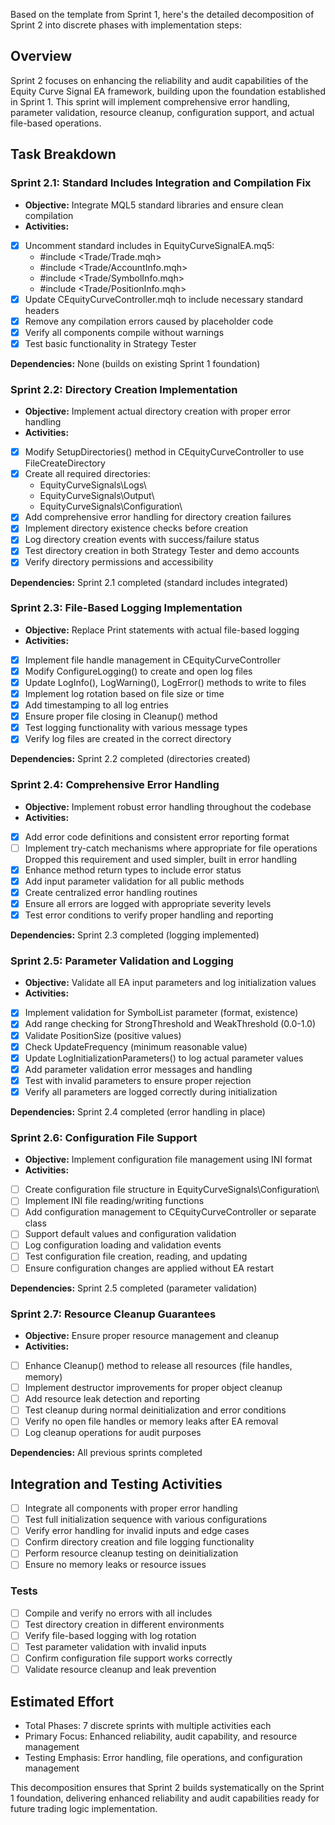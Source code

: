 Based on the template from Sprint 1, here's the detailed decomposition of Sprint 2 into discrete phases with implementation steps:
## Overview

Sprint 2 focuses on enhancing the reliability and audit capabilities of the Equity Curve Signal EA framework, building upon the foundation established in Sprint 1. This sprint will implement comprehensive error handling, parameter validation, resource cleanup, configuration support, and actual file-based operations.

## Task Breakdown

### Sprint 2.1: Standard Includes Integration and Compilation Fix
- __Objective:__ Integrate MQL5 standard libraries and ensure clean compilation 
- __Activities:__
- [x] Uncomment standard includes in EquityCurveSignalEA.mq5:
  - #include <Trade/Trade.mqh>
  - #include <Trade/AccountInfo.mqh>
  - #include <Trade/SymbolInfo.mqh>
  - #include <Trade/PositionInfo.mqh>
- [x] Update CEquityCurveController.mqh to include necessary standard headers
- [x] Remove any compilation errors caused by placeholder code
- [x] Verify all components compile without warnings
- [x] Test basic functionality in Strategy Tester

__Dependencies:__ None (builds on existing Sprint 1 foundation)

### Sprint 2.2: Directory Creation Implementation
- __Objective:__ Implement actual directory creation with proper error handling 
- __Activities:__
- [x] Modify SetupDirectories() method in CEquityCurveController to use FileCreateDirectory
- [x] Create all required directories:
  - EquityCurveSignals\Logs\\
  - EquityCurveSignals\Output\\
  - EquityCurveSignals\Configuration\\
- [x] Add comprehensive error handling for directory creation failures
- [x] Implement directory existence checks before creation
- [x] Log directory creation events with success/failure status
- [x] Test directory creation in both Strategy Tester and demo accounts
- [x] Verify directory permissions and accessibility

__Dependencies:__ Sprint 2.1 completed (standard includes integrated)

### Sprint 2.3: File-Based Logging Implementation
- __Objective:__ Replace Print statements with actual file-based logging 
- __Activities:__
- [x] Implement file handle management in CEquityCurveController
- [x] Modify ConfigureLogging() to create and open log files
- [x] Update LogInfo(), LogWarning(), LogError() methods to write to files
- [x] Implement log rotation based on file size or time
- [x] Add timestamping to all log entries
- [x] Ensure proper file closing in Cleanup() method
- [x] Test logging functionality with various message types
- [x] Verify log files are created in the correct directory

__Dependencies:__ Sprint 2.2 completed (directories created)

### Sprint 2.4: Comprehensive Error Handling
- __Objective:__ Implement robust error handling throughout the codebase 
- __Activities:__
- [x] Add error code definitions and consistent error reporting format
- [ ] Implement try-catch mechanisms where appropriate for file operations
Dropped this requirement and used simpler, built in error handling
- [x] Enhance method return types to include error status
- [x] Add input parameter validation for all public methods
- [x] Create centralized error handling routines
- [x] Ensure all errors are logged with appropriate severity levels
- [x] Test error conditions to verify proper handling and reporting

__Dependencies:__ Sprint 2.3 completed (logging implemented)

### Sprint 2.5: Parameter Validation and Logging
- __Objective:__ Validate all EA input parameters and log initialization values 
- __Activities:__
- [x] Implement validation for SymbolList parameter (format, existence)
- [x] Add range checking for StrongThreshold and WeakThreshold (0.0-1.0)
- [x] Validate PositionSize (positive values)
- [x] Check UpdateFrequency (minimum reasonable value)
- [x] Update LogInitializationParameters() to log actual parameter values
- [x] Add parameter validation error messages and handling
- [x] Test with invalid parameters to ensure proper rejection
- [x] Verify all parameters are logged correctly during initialization

__Dependencies:__ Sprint 2.4 completed (error handling in place)

### Sprint 2.6: Configuration File Support
- __Objective:__ Implement configuration file management using INI format 
- __Activities:__
- [ ] Create configuration file structure in EquityCurveSignals\Configuration\\
- [ ] Implement INI file reading/writing functions
- [ ] Add configuration management to CEquityCurveController or separate class
- [ ] Support default values and configuration validation
- [ ] Log configuration loading and validation events
- [ ] Test configuration file creation, reading, and updating
- [ ] Ensure configuration changes are applied without EA restart

__Dependencies:__ Sprint 2.5 completed (parameter validation)

### Sprint 2.7: Resource Cleanup Guarantees
- __Objective:__ Ensure proper resource management and cleanup 
- __Activities:__
- [ ] Enhance Cleanup() method to release all resources (file handles, memory)
- [ ] Implement destructor improvements for proper object cleanup
- [ ] Add resource leak detection and reporting
- [ ] Test cleanup during normal deinitialization and error conditions
- [ ] Verify no open file handles or memory leaks after EA removal
- [ ] Log cleanup operations for audit purposes

__Dependencies:__ All previous sprints completed

## Integration and Testing Activities

- [ ] Integrate all components with proper error handling
- [ ] Test full initialization sequence with various configurations
- [ ] Verify error handling for invalid inputs and edge cases
- [ ] Confirm directory creation and file logging functionality
- [ ] Perform resource cleanup testing on deinitialization
- [ ] Ensure no memory leaks or resource issues

### Tests

- [ ] Compile and verify no errors with all includes
- [ ] Test directory creation in different environments
- [ ] Verify file-based logging with log rotation
- [ ] Test parameter validation with invalid inputs
- [ ] Confirm configuration file support works correctly
- [ ] Validate resource cleanup and leak prevention

## Estimated Effort

- Total Phases: 7 discrete sprints with multiple activities each
- Primary Focus: Enhanced reliability, audit capability, and resource management
- Testing Emphasis: Error handling, file operations, and configuration management

This decomposition ensures that Sprint 2 builds systematically on the Sprint 1 foundation, delivering enhanced reliability and audit capabilities ready for future trading logic implementation.
